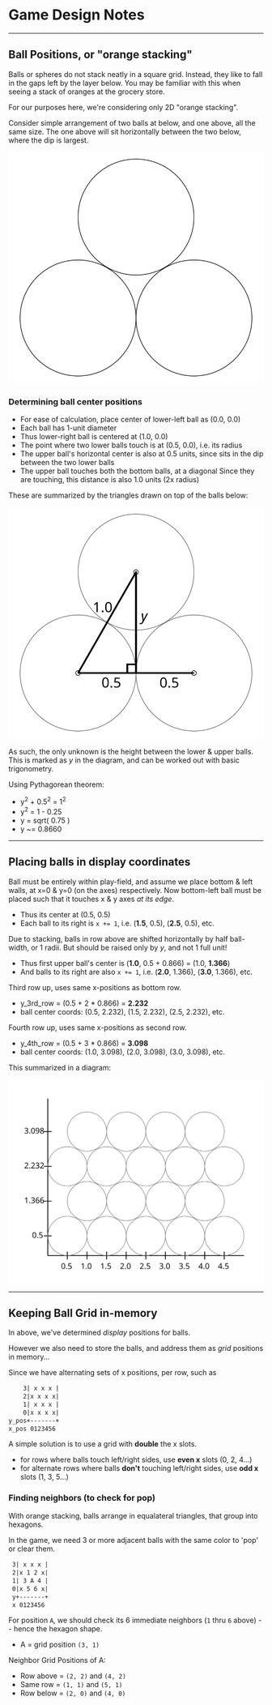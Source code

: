 # Game Design Notes

---

## Ball Positions, or "orange stacking"

Balls or spheres do not stack neatly in a square grid.
Instead, they like to fall in the gaps left by the layer below.
You may be familiar with this when seeing a stack of oranges at the grocery store.

For our purposes here, we're considering only 2D "orange stacking".

Consider simple arrangement of two balls at below, and one above, all the same size.
The one above will sit horizontally between the two below, where the dip is largest.

![Ball stacking basic](./_design_notes_images/ball_stacking_1.svg)

### Determining ball center positions

- For ease of calculation, place center of lower-left ball as (0.0, 0.0)
- Each ball has 1-unit diameter
- Thus lower-right ball is centered at (1.0, 0.0)
- The point where two lower balls touch is at (0.5, 0.0), i.e. its radius
- The upper ball's horizontal center is also at 0.5 units, since sits in the dip between the two lower balls
- The upper ball touches both the bottom balls, at a diagonal
  Since they are touching, this distance is also 1.0 units (2x radius)
  
These are summarized by the triangles drawn on top of the balls below:

![Ball stacking w/ triangles](./_design_notes_images/ball_stacking_2.svg)

As such, the only unknown is the height between the lower & upper balls.
This is marked as _y_ in the diagram, and can be worked out with basic trigonometry.

Using Pythagorean theorem:

- y<sup>2</sup> + 0.5<sup>2</sup> = 1<sup>2</sup>
- y<sup>2</sup> = 1 - 0.25
- y = sqrt( 0.75 )
- y ~= 0.8660

---

## Placing balls in display coordinates

Ball must be entirely within play-field, and assume we place bottom & left walls, at x=0 & y=0 (on the axes) respectively.  Now bottom-left ball must be placed such that it touches x & y axes _at its edge_.

- Thus its center at (0.5, 0.5)
- Each ball to its right is `x += 1`, i.e. (**1.5**, 0.5), (**2.5**, 0.5), etc.

Due to stacking, balls in row above are shifted horizontally by half ball-width, or 1 radii.  But should be raised only by _y_, and not 1 full unit!

- Thus first upper ball's center is (**1.0**, 0.5 + 0.866) = (1.0, **1.366**)
- And balls to its right are also  `x += 1`, i.e. (**2.0**, 1.366), (**3.0**, 1.366), etc.

Third row up, uses same x-positions as bottom row.

- y_3rd_row = (0.5 + 2 * 0.866) = **2.232**
- ball center coords: (0.5, 2.232), (1.5, 2.232), (2.5, 2.232), etc.

Fourth row up, uses same x-positions as second row.

- y_4th_row = (0.5 + 3 * 0.866) = **3.098**
- ball center coords: (1.0, 3.098), (2.0, 3.098), (3.0, 3.098), etc.

This summarized in a diagram:

![Ball stacking expanded](./_design_notes_images/ball_stacking_3.svg)

---

## Keeping Ball Grid in-memory

In above, we've determined _display_ positions for balls.

However we also need to store the balls, and address them as _grid_ positions in memory...

Since we have alternating sets of x positions, per row, such as

```text
    3| x x x |
    2|x x x x|
    1| x x x |
    0|x x x x|
y_pos+-------+
x_pos 0123456
```

A simple solution is to use a grid with **double** the x slots.

- for rows where balls touch left/right sides, use **even x** slots (0, 2, 4...)
- for alternate rows where balls **don't** touching left/right sides, use **odd x** slots (1, 3, 5...)

### Finding neighbors (to check for pop)

With orange stacking, balls arrange in equalateral triangles, that group into hexagons.

In the game, we need 3 or more adjacent balls with the same color to 'pop' or clear them.

```text
 3| x x x |
 2|x 1 2 x|
 1| 3 A 4 |
 0|x 5 6 x|
 y+-------+
 x 0123456
```

For position `A`, we should check its 6 immediate neighbors (`1` thru `6` above) -- hence the hexagon shape.

- A = grid position `(3, 1)`

Neighbor Grid Positions of A:

- Row above = `(2, 2)` and `(4, 2)`
- Same row = `(1, 1)` and `(5, 1)`
- Row below  = `(2, 0)` and `(4, 0)`
